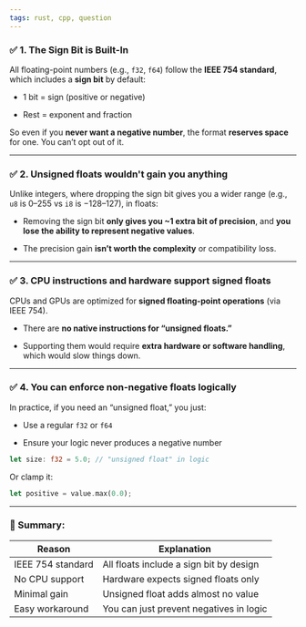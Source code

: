 ```yaml
---
tags: rust, cpp, question
---
```


### ✅ 1. **The Sign Bit is Built-In**

All floating-point numbers (e.g., `f32`, `f64`) follow the **IEEE 754 standard**, which includes a **sign bit** by default:

- 1 bit = sign (positive or negative)
    
- Rest = exponent and fraction
    

So even if you **never want a negative number**, the format **reserves space** for one. You can’t opt out of it.

---

### ✅ 2. **Unsigned floats wouldn't gain you anything**

Unlike integers, where dropping the sign bit gives you a wider range (e.g., `u8` is 0–255 vs `i8` is −128–127), in floats:

- Removing the sign bit **only gives you ~1 extra bit of precision**, and **you lose the ability to represent negative values**.
    
- The precision gain **isn’t worth the complexity** or compatibility loss.
    

---

### ✅ 3. **CPU instructions and hardware support signed floats**

CPUs and GPUs are optimized for **signed floating-point operations** (via IEEE 754).

- There are **no native instructions for “unsigned floats.”**
    
- Supporting them would require **extra hardware or software handling**, which would slow things down.
    

---

### ✅ 4. **You can enforce non-negative floats logically**

In practice, if you need an “unsigned float,” you just:

- Use a regular `f32` or `f64`
    
- Ensure your logic never produces a negative number
    

```rust
let size: f32 = 5.0; // "unsigned float" in logic
```

Or clamp it:

```rust
let positive = value.max(0.0);
```

---

### 🧠 Summary:

|Reason|Explanation|
|---|---|
|IEEE 754 standard|All floats include a sign bit by design|
|No CPU support|Hardware expects signed floats only|
|Minimal gain|Unsigned float adds almost no value|
|Easy workaround|You can just prevent negatives in logic|
